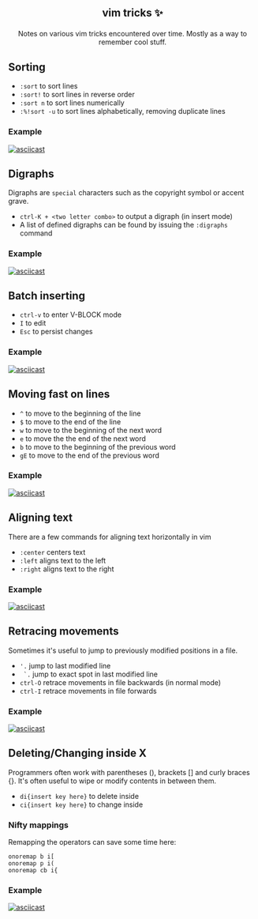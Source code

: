 ## <p align='center'>vim tricks ✨</p>

<p align='center'>
  Notes on various vim tricks encountered over time. Mostly as a way to remember cool stuff.
</p>

## Sorting

- `:sort` to sort lines
- `:sort!` to sort lines in reverse order
- `:sort n` to sort lines numerically
- `:%!sort -u` to sort lines alphabetically, removing duplicate lines

### Example

[![asciicast](https://asciinema.org/a/kZrHhTCOgNHBgGs5IQ9HEJmp5.svg)](https://asciinema.org/a/kZrHhTCOgNHBgGs5IQ9HEJmp5)

## Digraphs

Digraphs are `special` characters such as the copyright symbol or accent grave.

- `ctrl-K + <two letter combo>` to output a digraph (in insert mode)
- A list of defined digraphs can be found by issuing the `:digraphs` command

### Example

[![asciicast](https://asciinema.org/a/Ei8v9b4WWBF7vVyboZBoNUsHV.svg)](https://asciinema.org/a/Ei8v9b4WWBF7vVyboZBoNUsHV)

## Batch inserting

- `ctrl-v` to enter V-BLOCK mode
- `I` to edit
- `Esc` to persist changes

### Example

[![asciicast](https://asciinema.org/a/eKOAyrdaKtxd0sZqcLchLNsBp.svg)](https://asciinema.org/a/eKOAyrdaKtxd0sZqcLchLNsBp)

## Moving fast on lines

- `^` to move to the beginning of the line
- `$` to move to the end of the line
- `w` to move to the beginning of the next word
- `e` to move the the end of the next word
- `b` to move to the beginning of the previous word
- `gE` to move to the end of the previous word

### Example

[![asciicast](https://asciinema.org/a/khI5inqQovOn1b2tyujFYwX9U.svg)](https://asciinema.org/a/khI5inqQovOn1b2tyujFYwX9U)

## Aligning text

There are a few commands for aligning text horizontally in vim

- `:center` centers text
- `:left` aligns text to the left
- `:right` aligns text to the right

### Example

[![asciicast](https://asciinema.org/a/0xIOVtCTxidyWEUp73UY3lbF1.svg)](https://asciinema.org/a/0xIOVtCTxidyWEUp73UY3lbF1)

## Retracing movements

Sometimes it's useful to jump to previously
modified positions in a file.

- `'.` jump to last modified line
- `` `.`` jump to exact spot in last modified line
- `ctrl-O` retrace movements in file backwards (in
  normal mode)
- `ctrl-I` retrace movements in file forwards

### Example

[![asciicast](https://asciinema.org/a/ln86i0BzOUYSxctuAVVwIoQvs.svg)](https://asciinema.org/a/ln86i0BzOUYSxctuAVVwIoQvs)

## Deleting/Changing inside X

Programmers often work with parentheses (), brackets []
and curly braces {}. It's often useful to wipe or
modify contents in between them.

- `di{insert key here}` to delete inside
- `ci{insert key here}` to change inside

### Nifty mappings

Remapping the operators can save some time here:

```vim
onoremap b i[
onoremap p i(
onoremap cb i{
```

### Example

[![asciicast](https://asciinema.org/a/zWHu591jlDFCvXEtso3cq9Fh3.svg)](https://asciinema.org/a/zWHu591jlDFCvXEtso3cq9Fh3)
